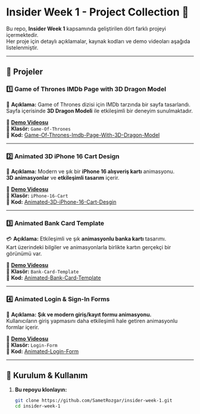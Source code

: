 # Insider Week 1 - Project Collection 🚀

Bu repo, **Insider Week 1** kapsamında geliştirilen dört farklı projeyi içermektedir.  
Her proje için detaylı açıklamalar, kaynak kodları ve demo videoları aşağıda listelenmiştir.  

---

## 📌 Projeler

### 1️⃣ **Game of Thrones IMDb Page with 3D Dragon Model**  
🐉 **Açıklama:** Game of Thrones dizisi için IMDb tarzında bir sayfa tasarlandı.  
Sayfa içerisinde **3D Dragon Modeli** ile etkileşimli bir deneyim sunulmaktadır.  

🔗 **[Demo Videosu](https://www.youtube.com/watch?v=a2QjliC5w5k&t=251s&ab_channel=SametRozgar)**  
📂 **Klasör:** `Game-Of-Thrones`  
📌 **Kod:** [Game-Of-Thrones-Imdb-Page-With-3D-Dragon-Model](https://github.com/SametRozgar/Game-Of-Thrones-Imdb-Page-With-3D-Dragon-Model)  

---

### 2️⃣ **Animated 3D iPhone 16 Cart Design**  
📱 **Açıklama:** Modern ve şık bir **iPhone 16 alışveriş kartı** animasyonu.  
**3D animasyonlar** ve **etkileşimli tasarım** içerir.  

🔗 **[Demo Videosu](https://www.youtube.com/watch?v=Tf8V58E7e_0&t=53s&ab_channel=SametRozgar)**  
📂 **Klasör:** `iPhone-16-Cart`  
📌 **Kod:** [Animated-3D-iPhone-16-Cart-Desgin](https://github.com/SametRozgar/Animated-3D-iPhone-16-Cart-Desgin)  

---

### 3️⃣ **Animated Bank Card Template**  
💳 **Açıklama:** Etkileşimli ve şık **animasyonlu banka kartı** tasarımı.  
Kart üzerindeki bilgiler ve animasyonlarla birlikte kartın gerçekçi bir görünümü var.  

🔗 **[Demo Videosu](https://www.youtube.com/watch?v=-RGb0MvKQvU&t=68s&ab_channel=SametRozgar)**  
📂 **Klasör:** `Bank-Card-Template`  
📌 **Kod:** [Animated-Bank-Card-Template](https://github.com/SametRozgar/Animated-Bank-Card-Template)  

---

### 4️⃣ **Animated Login & Sign-In Forms**  
🔐 **Açıklama:** **Şık ve modern giriş/kayıt formu animasyonu.**  
Kullanıcıların giriş yapmasını daha etkileşimli hale getiren animasyonlu formlar içerir.  

🔗 **[Demo Videosu](https://www.youtube.com/watch?v=BtyJ3LltB8c&ab_channel=SametRozgar)**  
📂 **Klasör:** `Login-Form`  
📌 **Kod:** [Animated-Login-Form](https://github.com/SametRozgar/Animated-Login-Form)  

---

## 📂 **Kurulum & Kullanım**  
1. **Bu repoyu klonlayın:**  
   ```sh
   git clone https://github.com/SametRozgar/insider-week-1.git
   cd insider-week-1
